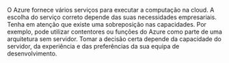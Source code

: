 O Azure fornece vários serviços para executar a computação na cloud. A escolha do serviço correto depende das suas necessidades empresariais. Tenha em atenção que existe uma sobreposição nas capacidades. Por exemplo, pode utilizar contentores ou funções do Azure como parte de uma arquitetura sem servidor. Tomar a decisão certa depende da capacidade do servidor, da experiência e das preferências da sua equipa de desenvolvimento.